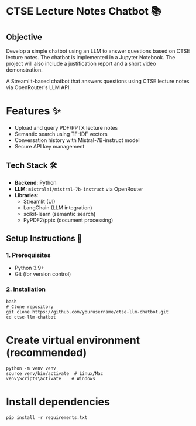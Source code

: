 # CTSE Lecture Notes Chatbot  📚

## Objective
Develop a simple chatbot using an LLM to answer questions based on CTSE lecture notes. The chatbot is implemented in a Jupyter Notebook. The project will also include a justification report and a short video demonstration.

A Streamlit-based chatbot that answers questions using CTSE lecture notes via OpenRouter's LLM API.
# Features ✨
- Upload and query PDF/PPTX lecture notes
- Semantic search using TF-IDF vectors
- Conversation history with Mistral-7B-instruct model
- Secure API key management

## Tech Stack 🛠️
- **Backend**: Python
- **LLM**: `mistralai/mistral-7b-instruct` via OpenRouter
- **Libraries**: 
  - Streamlit (UI)
  - LangChain (LLM integration)
  - scikit-learn (semantic search)
  - PyPDF2/pptx (document processing)

## Setup Instructions 🚀

### 1. Prerequisites
- Python 3.9+
- Git (for version control)

### 2. Installation
```
bash
# Clone repository
git clone https://github.com/yourusername/ctse-llm-chatbot.git
cd ctse-llm-chatbot
```

# Create virtual environment (recommended)
```
python -m venv venv
source venv/bin/activate  # Linux/Mac
venv\Scripts\activate    # Windows
```
# Install dependencies
```
pip install -r requirements.txt
```
